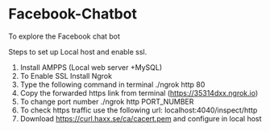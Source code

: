 # Facebook-Chatbot
To explore the Facebook chat bot



Steps to set up Local host and enable ssl.

1. Install AMPPS (Local web server +MySQL)
2. To Enable SSL Install Ngrok
3. Type the following command in terminal ./ngrok http 80
4. Copy the forwarded https link from terminal (https://35314dxx.ngrok.io) 
5. To change port number ./ngrok http PORT_NUMBER
6. To check https traffic use the following url:  localhost:4040/inspect/http
7. Download https://curl.haxx.se/ca/cacert.pem and configure in local host
   




